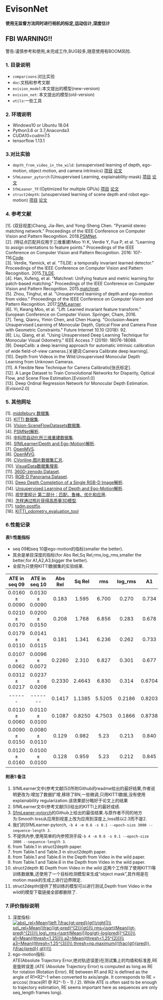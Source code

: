 EvisonNet
=====
#### 使用无监督方法同时进行相机的标定,运动估计,深度估计
## FBI WARNING!!
警告:谨慎参考和使用,未完成工作,BUG较多,随意使用有BOOM风险.
### 1. 目录说明<br>
* `comparisons`:对比实验
* `doc`:文档和参考文献
* `evision_model`:本文提出的模型(new-version)
* `evision_net`: 本文提出的模型(old-version)
* `utils`:一些工具
### 2. 环境说明<br>
* Windows10 or Ubuntu 18.04
* Python3.6 or 3.7,Anaconda3
* CUDA10+cudnn7.5
* tensorflow 1.13.1
### 3.对比实验
* `depth_from_video_in_the_wild`: (unsupervised learning of depth, ego-motion, object motion, and camera intrinsics) [项目](https://github.com/google-research/google-research/tree/master/depth_from_video_in_the_wild) [论文](http://openaccess.thecvf.com/content_ICCV_2019/html/Gordon_Depth_From_Videos_in_the_Wild_Unsupervised_Monocular_Depth_Learning_ICCV_2019_paper.html)
* `SfmLeaner_pytorch`:(Unsupervised Learning, explainability-mask) [项目](https://github.com/ClementPinard/SfmLearner-Pytorch) [论文](http://openaccess.thecvf.com/content_cvpr_2017/html/Zhou_Unsupervised_Learning_of_CVPR_2017_paper.html)
* `SfmLeaner_TF`:(Optimized for multiple GPUs) [项目](https://github.com/tinghuiz/SfMLearner) [论文](http://openaccess.thecvf.com/content_cvpr_2017/html/Zhou_Unsupervised_Learning_of_CVPR_2017_paper.html)
* `struct2depth`: (unsupervised learning of scene depth and robot ego-motion) [项目](https://github.com/tensorflow/models/tree/master/research/struct2depth) [论文](https://wvvw.aaai.org/ojs/index.php/AAAI/article/view/4801)
### 4. 参考文献<br>
[1]. (双目视差)Chang, Jia-Ren, and Yong-Sheng Chen. "Pyramid stereo matching network." Proceedings of the IEEE Conference on Computer Vision and Pattern Recognition. 2018.[PSMNet](https://github.com/JiaRenChang/PSMNet).<br>
[2]. (特征点匹配并应用于三维重建)Moo Yi K, Verdie Y, Fua P, et al. "Learning to assign orientations to feature points." Proceedings of the IEEE Conference on Computer Vision and Pattern Recognition. 2016: 107-116.[Code](https://github.com/vcg-uvic/benchmark-orientation).<br>
[3]. Verdie, Yannick, et al. "TILDE: a temporally invariant learned detector." Proceedings of the IEEE Conference on Computer Vision and Pattern Recognition. 2015.[TILDE](https://github.com/cvlab-epfl/TILDE).<br>
[4]. Han, Xufeng, et al. "Matchnet: Unifying feature and metric learning for patch-based matching." Proceedings of the IEEE Conference on Computer Vision and Pattern Recognition. 2015.[matchnet](https://github.com/hanxf/matchnet).<br>
[5]. Zhou, Tinghui, et al. "Unsupervised learning of depth and ego-motion from video." Proceedings of the IEEE Conference on Computer Vision and Pattern Recognition. 2017.[SfMLearner](https://github.com/tinghuiz/SfMLearner).<br>
[6]. Yi, Kwang Moo, et al. "Lift: Learned invariant feature transform." European Conference on Computer Vision. Springer, Cham, 2016.<br>
[7]. Teng, Qianru, Yimin Chen, and Chen Huang. "Occlusion-Aware Unsupervised Learning of Monocular Depth, Optical Flow and Camera Pose with Geometric Constraints." Future Internet 10.10 (2018): 92.<br>
[8]. Liu, Qiang, et al. "Using Unsupervised Deep Learning Technique for Monocular Visual Odometry." IEEE Access 7 (2019): 18076-18088.<br>
[9]. DeepCalib: a deep learning approach for automatic intrinsic calibration of wide field-of-view cameras.[关键词:Camera Calibrate deep learning].<br>
[10]. Depth from Videos in the Wild:Unsupervised Monocular Depth Learning from Unknown Cameras.<br>
[11]. A Flexible New Technique for Camera Calibratio[张氏标定].<br>
[12]. A Large Dataset to Train Convolutional Networks for Disparity, Optical Flow, and Scene Flow Estimation.[Evision1.0]<br>
[13]. Deep Ordinal Regression Network for Monocular Depth Estimation.[Evision2.0]<br>

### 5. 其他网址
[1]. [middlebury 数据集](http://vision.middlebury.edu/stereo/).<br>
[2]. [KITTI 数据集](http://www.cvlibs.net/datasets/kitti/).<br>
[3]. [VIsion-SceneFlowDatasets数据集](https://lmb.informatik.uni-freiburg.de/resources/datasets/SceneFlowDatasets.en.html#faq).<br>
[4]. [PSMNet解析](https://blog.csdn.net/zhiwei2coder/article/details/79929864?utm_source=blogxgwz3).<br>
[5]. [中科院自动化所三维重建数据集](http://vision.ia.ac.cn/zh/data/index.html).<br>
[6]. [SfMLearner(Depth and Ego-Motion)解析](https://zhuanlan.zhihu.com/p/50544334).<br>
[7]. [OpenMVS](https://github.com/cdcseacave/openMVS).<br>
[8]. [OpenMVG](https://github.com/openMVG/openMVG).<br>
[9]. [CVonline,图片数据集汇总](http://homepages.inf.ed.ac.uk/rbf/CVonline/Imagedbase.htm).<br>
[10]. [VisualData数据集搜索](https://www.visualdata.io/).<br>
[11]. [360D-zenodo Dataset]().<br>
[12]. [RGB-D Panorama Dataset](http://im2pano3d.cs.princeton.edu/).<br>
[13]. [Deep Depth Completion of a Single RGB-D Image解析](https://cloud.tencent.com/developer/news/322095).<br>
[14]. [Unsupervised Learning of Depth and Ego-Motion解析](https://zhuanlan.zhihu.com/p/50544334).<br>
[15]. [视觉里程计 第二部分：匹配、鲁棒、优化和应用](https://blog.csdn.net/cicibabe/article/details/70260936).<br>
[16]. [怎样通过照片获得高质量3D模型](https://zhuanlan.zhihu.com/p/24137374).<br>
[17]. [tqdm.postfix](https://zhen8838.github.io/2019/01/25/tqdm-fmt/).<br>
[18]. [KITTI_odometry_evaluation_tool](https://github.com/LearnerLee/KITTI_odometry_evaluation_tool)
### 6.性能记录
#### 表1:性能指标
* seq 09和seq 10是ego-motion的指标(smaller the better).<br>
* 其余是单目深度的指标(for Abs Rel,Sq Rel,rms,log_rms,smaller the better;for A1,A2,A3,bigger the better).<br>
* 全部为只使用KITTI数据集的实验结果.<br>

|ATE in seq 09|ATE in seq 10|Abs Rel|Sq Rel|rms  |log_rms|A1    |A2    |A3    |备注 |
|:----------------------:|:----------------------:|:-----:|:----:|:---:|:-----:|:----:|:----:|:----:|:---:|
|0.0160 ± 0.0090|0.0130 ± 0.0090|0.183  |1.595 |6.700 |0.270  |0.734 |0.902 |0.959 | SfmLeaner Github<sup>1</sup> |
|0.0210 ± 0.0170|0.0200 ± 0.0150|0.208  |1.768 |6.856 |0.283  |0.678 |0.885 |0.957 | SfmLeaner Paper<sup>2</sup> |
|0.0179 ± 0.0110|0.0141 ± 0.0115|0.181  |1.341 |6.236 |0.262  |0.733 |0.901 |0.964 | SfmLeaner third party Github<sup>3</sup> |
|0.0107 ± 0.0062|0.0096 ± 0.0072|0.2260 |2.310 |6.827 |0.301  |0.677 |0.878 |0.947 | Ours SfmLeaner-Pytorch<sup>4</sup> |
|0.0312 ± 0.0217|0.0237 ± 0.0208|0.2330 |2.4643|6.830 |0.314  |0.6704|0.869 |0.940 | intri_pred<sup>5</sup>|
|    ------     |    -------    |0.1417 |1.1385|5.5205|0.2186 |0.8203|0.9415|0.9762| struct2depth baseline <sup>6</sup>|
|0.0110 ± 0.0060|0.0110 ± 0.0100|0.1087 |0.8250|4.7503|0.1866 |0.8738|0.9577|0.9825| struct2depth M+R <sup>7</sup>|
|0.0090 ± 0.0150|0.0080 ± 0.0110|0.129  |0.982 |5.23  |0.213  |0.840 |0.945 |0.976 | DFV Given intrinsics <sup>8</sup>|
|0.0120 ± 0.0160|0.0100 ± 0.0100|0.128  |0.959 |5.23  |0.212  |0.845 |0.947 |0.976 | DFV Learned intrinsics <sup>9</sup>|
#### 附表1:备注
1. SfMLearner文中(参考文献[5])所附Github的readme给出的最好结果,作者说明更改为:增加了数据扩增,移除了BN,一些微调,只用KITTI数据,没有使用explainability regularization.该效果部分略好于论文上的结果<br>
2. SfMLearner文中(参考文献[5])给出的KITTI上的最好成绩.<br>
3. [SfmLeaner-pytorch](https://github.com/ClementPinard/SfmLearner-Pytorch)的Github上给出的最佳结果.与原作者不同的地方为:Smooth loss从应用到视差上改为应用到深度上,loss除以2.3而不是2.<br>
4. 我们的SfMLearner-pytorch, `-b 4 -m 0.6 -s 0.1 --epoch-size 3000 --sequence-length 3`.<br>
5. 不提供内参,使用简单的内参预测手段`-b 4 -m 0.6 -s 0.1 --epoch-size 3000 --sequence-length 3`.<br>
6. from Table.1 in struct2depth paper.<br>
7. from Table.1 and Table.3 in struct2depth paper.<br>
8. from Table.1 and Table.6 in the Depth from Video in the wild paper.<br>
9. from Table.1 and Table.6 in the Depth from Video in the wild paper.<br>
10. struct2depth 和 Depth from Video in the wild 这两个工作除了使用KITTI等训练数据集,还使用了一个目标检测模型来生成“object mask”,其作用是在motion mask的生成上进行边界限定.<br>
11. struct2deptht提供了预训练的模型可以进行测试,Depth from Video in the wild的模型下载链接全部都删除了.<br>


### 7.评价指标说明
1. 深度指标:<br>
<a href="https://www.codecogs.com/eqnedit.php?latex=abs\_rel=Mean(\left&space;|\frac{gt-pred}{gt}\right|)\\&space;sq\_rel=Mean(\frac{(gt-pred)^{2}}{gt})\\&space;rms=\sqrt{Mean((gt-pred)^{2})}\\&space;log\_rms=\sqrt{Mean([(log(gt)-log(pred)]^{2})}\\&space;a1=Mean((thresh<1.25))\\&space;a2=Mean((thresh<1.25^{2}))\\&space;a3=Mean((thresh<1.25^{3}))\\&space;thresh=np.maximum((\frac{gt}{pred}),&space;(\frac{pred}{&space;gt}))\\" target="_blank"><img src="https://latex.codecogs.com/gif.latex?\\abs\_rel=Mean(\left&space;|\frac{gt-pred}{gt}\right|)\\&space;sq\_rel=Mean(\frac{(gt-pred)^{2}}{gt})\\&space;rms=\sqrt{Mean((gt-pred)^{2})}\\&space;log\_rms=\sqrt{Mean([(log(gt)-log(pred)]^{2})}\\&space;a1=Mean((thresh<1.25))\\&space;a2=Mean((thresh<1.25^{2}))\\&space;a3=Mean((thresh<1.25^{3}))\\&space;thresh=np.maximum((\frac{gt}{pred}),&space;(\frac{pred}{&space;gt}))\\" title="abs\_rel=Mean(\left |\frac{gt-pred}{gt}\right|)\\ sq\_rel=Mean(\frac{(gt-pred)^{2}}{gt})\\ rms=\sqrt{Mean((gt-pred)^{2})}\\ log\_rms=\sqrt{Mean([(log(gt)-log(pred)]^{2})}\\ a1=Mean((thresh<1.25))\\ a2=Mean((thresh<1.25^{2}))\\ a3=Mean((thresh<1.25^{3}))\\ thresh=np.maximum((\frac{gt}{pred}), (\frac{pred}{ gt}))\\" /></a><br>
2. ego-motion指标:<br>
ATE(Absolute Trajectory Error,绝对轨迹误差)在测试集上的均值和标准差,RE是旋转误差.(ATE (Absolute Trajectory Error) is computed as long as RE for rotation (Rotation Error). RE between R1 and R2 is defined as the angle of R1*R2^-1 when converted to axis/angle. It corresponds to RE = arccos( (trace(R1 @ R2^-1) - 1) / 2). While ATE is often said to be enough to trajectory estimation, RE seems important here as sequences are only seq_length frames long).<br>

